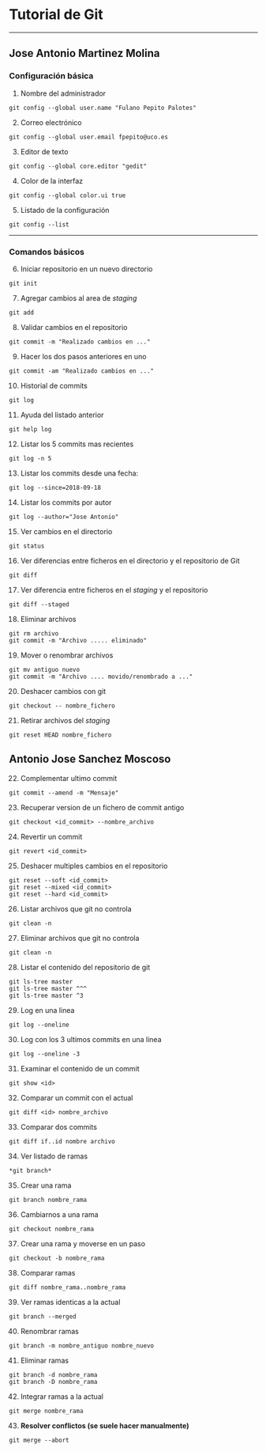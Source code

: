 # Tutorial de Git

---

## Jose Antonio Martinez Molina

### Configuración básica

1. Nombre del administrador

~~~
git config --global user.name "Fulano Pepito Palotes"
~~~

2. Correo electrónico

~~~
git config --global user.email fpepito@uco.es
~~~

3. Editor de texto

~~~
git config --global core.editor "gedit"
~~~

4. Color de la interfaz

~~~
git config --global color.ui true
~~~

5. Listado de la configuración

~~~
git config --list
~~~

---

### Comandos básicos

6. Iniciar repositorio en un nuevo directorio

~~~
git init
~~~

7. Agregar cambios al area de *staging*

~~~
git add
~~~

8. Validar cambios en el repositorio

~~~
git commit -m "Realizado cambios en ..."
~~~

9. Hacer los dos pasos anteriores en uno

~~~
git commit -am "Realizado cambios en ..."
~~~

10. Historial de commits

~~~
git log
~~~

11. Ayuda del listado anterior

~~~
git help log
~~~

12. Listar los 5 commits mas recientes

~~~
git log -n 5
~~~

13. Listar los commits desde una fecha:

~~~
git log --since=2018-09-18
~~~

14. Listar los commits por autor

~~~
git log --author="Jose Antonio"
~~~

15. Ver cambios en el directorio

~~~
git status
~~~

16. Ver diferencias entre ficheros en el directorio y el repositorio de Git

~~~
git diff
~~~

17. Ver diferencia entre ficheros en el *staging* y el repositorio

~~~
git diff --staged
~~~

18. Eliminar archivos

~~~
git rm archivo
git commit -m "Archivo ..... eliminado"
~~~

19. Mover o renombrar archivos

~~~
git mv antiguo nuevo
git commit -m "Archivo .... movido/renombrado a ..."
~~~

20. Deshacer cambios con git

~~~
git checkout -- nombre_fichero
~~~

21. Retirar archivos del *staging*

~~~
git reset HEAD nombre_fichero
~~~

## Antonio Jose Sanchez Moscoso

22. Complementar ultimo commit

~~~
git commit --amend -m "Mensaje"
~~~

23. Recuperar version de un fichero de commit antigo

~~~
git checkout <id_commit> --nombre_archivo
~~~
24. Revertir un commit

~~~
git revert <id_commit>
~~~

25. Deshacer multiples cambios en el repositorio

~~~
git reset --soft <id_commit>
git reset --mixed <id_commit>
git reset --hard <id_commit>
~~~


26. Listar archivos que git no controla

~~~
git clean -n
~~~

27. Eliminar archivos que git no controla

~~~
git clean -n
~~~

28. Listar el contenido del repositorio de git

~~~
git ls-tree master
git ls-tree master ^^^
git ls-tree master ^3
~~~

29. Log en una linea

~~~
git log --oneline
~~~

30. Log con los 3 ultimos commits en una linea

~~~
git log --oneline -3
~~~

31. Examinar el contenido de un commit

~~~
git show <id>
~~~

32. Comparar un commit con el actual

~~~
git diff <id> nombre_archivo
~~~

33. Comparar dos commits

~~~
git diff if..id nombre archivo
~~~

34. Ver listado de ramas

~~~
*git branch*
~~~

35. Crear una rama

~~~
git branch nombre_rama
~~~

36. Cambiarnos a una rama

~~~
git checkout nombre_rama
~~~

37. Crear una rama y moverse en un paso

~~~
git checkout -b nombre_rama
~~~

38. Comparar ramas

~~~
git diff nombre_rama..nombre_rama
~~~

39. Ver ramas identicas a la actual

~~~
git branch --merged
~~~

40. Renombrar ramas

~~~
git branch -m nombre_antiguo nombre_nuevo
~~~

41. Eliminar ramas

~~~
git branch -d nombre_rama
git branch -D nombre_rama
~~~

42. Integrar ramas a la actual

~~~
git merge nombre_rama
~~~

43. **Resolver conflictos (se suele hacer manualmente)**

~~~
git merge --abort
~~~

